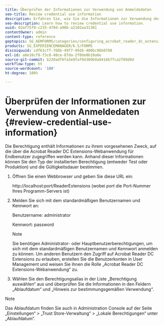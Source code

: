 ```yaml
---
title: Überprüfen der Informationen zur Verwendung von Anmeldedaten
seo-title: Review credential use information
description: Erfahren Sie, wie Sie die Informationen zur Verwendung der Berechtigung überprüfen.
seo-description: Learn how to review credential use information.
uuid: 02af75f9-c235-470d-a98b-a2102aa31381
contentOwner: admin
content-type: reference
geptopics: SG_AEMFORMS/categories/configuring_acrobat_reader_dc_extensions
products: SG_EXPERIENCEMANAGER/6.5/FORMS
discoiquuid: cdf61cff-768b-49f7-9926-400bc96b0708
exl-id: a8e16cf8-f3c8-48ce-87da-2f0de0b10a6e
source-git-commit: b220adf6fa3e9faf94389b9a9416b7fca2f89d9d
workflow-type: ht
source-wordcount: '180'
ht-degree: 100%

---
```


# Überprüfen der Informationen zur Verwendung von Anmeldedaten {#review-credential-use-information}

Die Berechtigung enthält Informationen zu ihrem vorgesehenen Zweck, auf die über die Acrobat Reader DC Extensions-Webanwendung für Endbenutzer zugegriffen werden kann. Anhand dieser Informationen können Sie den Typ der installierten Berechtigung (entweder Test oder Produktion) und die Gültigkeitsdauer bestimmen.

1. Öffnen Sie einen Webbrowser und geben Sie diese URL ein:

   http://localhost:port/ReaderExtensions (wobei *port* die Port-Nummer Ihres Programm-Servers ist)

1. Melden Sie sich mit dem standardmäßigen Benutzernamen und Kennwort an:

   Benutzername: administrator

   Kennwort: password

   >[!NOTE]
   >
   >Sie benötigen Administrator- oder Hauptbenutzerberechtigungen, um sich mit dem standardmäßigen Benutzernamen und Kennwort anmelden zu können. Um anderen Benutzern den Zugriff auf Acrobat Reader DC Extensions zu erlauben, erstellen Sie die Benutzerkonten in User Management und weisen Sie ihnen die Rolle „Acrobat Reader DC Extensions-Webanwendung“ zu.

1. Wählen Sie den Berechtigungsalias in der Liste „Berechtigung auswählen“ aus und überprüfen Sie die Informationen in den Feldern „Ablaufdatum“ und „Hinweis zur bestimmungsgemäßen Verwendung“.

>[!NOTE]
>
>Das Ablaufdatum finden Sie auch in Administration Console auf der Seite „Einstellungen“ > „Trust Store-Verwaltung“ > „Lokale Berechtigungen“ unter „Ablaufdatum“.
